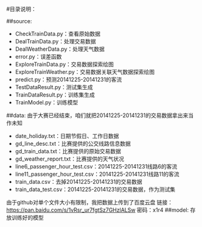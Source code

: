 #目录说明：

##source:
* CheckTrainData.py：查看原始数据
* DealTrainData.py：处理交易数据
* DealWeatherData.py：处理天气数据
* error.py：误差函数
* ExploreTrainData.py：交易数据探索绘图
* ExploreTrainWeather.py：交易数据关联天气数据探索绘图
* predict.py：预测20141225-20141231的客流
* TestDataResult.py：测试集生成
* TrainDataResult.py：训练集生成
* TrainModel.py：训练模型

##data:
由于大赛已经结束，咱们就把20141225-20141231的交易数据拿出来当作未知

* date_holiday.txt：日期节假日、工作日数据
* gd_line_desc.txt：比赛提供的公交线路信息数据
* gd_train_data.txt：比赛提供的原始交易数据
* gd_weather_report.txt：比赛提供的天气状况
* line6_passenger_hour_test.csv：20141225-20141231线路6的客流
* line11_passenger_hour_test.csv：20141225-20141231线路11的客流
* train_data.csv：去掉20141225-20141231的交易数据
* train_data_test.csv：20141225-20141231的交易数据，作为测试集

由于github对单个文件大小有限制，我把数据上传到了百度云盘
链接：https://pan.baidu.com/s/1vRsr_ur7fgtSz7GHzlALSw 密码：x1r4
##model:
存放训练好的模型
